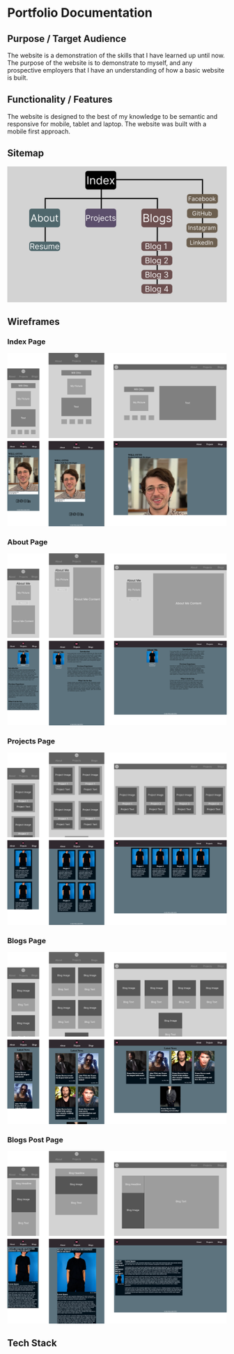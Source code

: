 # Portfolio Documentation

## Purpose / Target Audience
The website is a demonstration of the skills that I have learned up until now. The purpose of the website is to demonstrate to myself, and any prospective employers that I have an understanding of how a basic website is built.
## Functionality / Features
The website is designed to the best of my knowledge to be semantic and responsive for mobile, tablet and laptop. The website was built with a mobile first approach.
## Sitemap
![Sitemap](/docs/Sitemap.png)
## Wireframes
### Index Page
![Index Page](/docs/Index.png)
### About Page
![About Page](/docs/About.png)
### Projects Page
![Projects Page](/docs/Projects.png)
### Blogs Page
![Blogs Page](/docs/Blogs.png)
### Blogs Post Page
![Blogs Post Page](/docs/Blogs%20Example.png)
## Tech Stack
